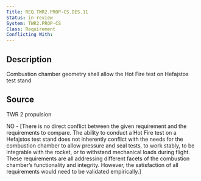 ```yaml
---
Title: REQ.TWR2.PROP-CS.DES.11
Status: in-review
System: TWR2.PROP-CS
Class: Requirement
Conflicting With: 
---
```


## Description

Combustion chamber geometry shall allow the Hot Fire test on Hefajstos test stand

## Source

TWR 2 propulsion


NO - [There is no direct conflict between the given requirement and the requirements to compare. The ability to conduct a Hot Fire test on a Hefajstos test stand does not inherently conflict with the needs for the combustion chamber to allow pressure and seal tests, to work stably, to be integrable with the rocket, or to withstand mechanical loads during flight. These requirements are all addressing different facets of the combustion chamber’s functionality and integrity. However, the satisfaction of all requirements would need to be validated empirically.]